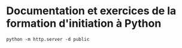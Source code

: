 # Documentation et exercices de la formation d'initiation à Python


```shell
python -m http.server -d public
```
